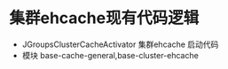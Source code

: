 # 集群ehcache现有代码逻辑

+ JGroupsClusterCacheActivator 集群ehcache 启动代码
+ 模块 base-cache-general,base-cluster-ehcache